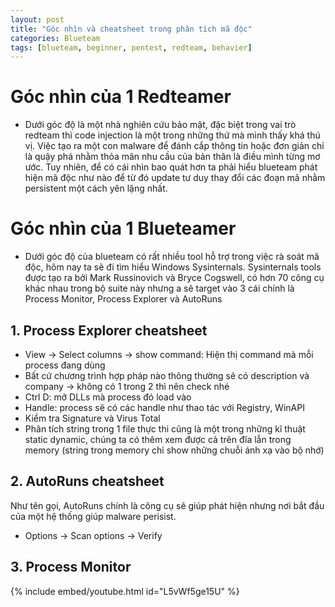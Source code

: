 ```yaml
---
layout: post
title: "Góc nhìn và cheatsheet trong phân tích mã độc"
categories: Blueteam
tags: [blueteam, beginner, pentest, redteam, behavier]
---
```


# Góc nhìn của 1 Redteamer

- Dưới góc độ là một nhà nghiên cứu bảo mật, đặc biệt trong vai trò redteam thì code injection là một trong những thứ mà mình thấy khá thú vị. Việc tạo ra một con malware để đánh cắp thông tin hoặc đơn giản chỉ là quậy phá nhằm thỏa mãn nhu cầu của bản thân là điều mình từng mơ ước. Tuy nhiên, để có cái nhìn bao quát hơn ta phải hiểu blueteam phát hiện mã độc như nào để từ đó update tư duy thay đổi các đoạn mã nhằm persistent một cách yên lặng nhất.

# Góc nhìn của 1 Blueteamer

- Dưới góc độ của blueteam có rất nhiều tool hỗ trợ trong việc rà soát mã độc, hôm nay ta sẽ đi tìm hiểu Windows Sysinternals. Sysinternals tools được tạo ra bởi Mark Russinovich và Bryce Cogswell, có hơn 70 công cụ khác nhau trong bộ suite này nhưng a sẽ target vào 3 cái chính là Process Monitor, Process Explorer và AutoRuns

## 1. Process Explorer cheatsheet
+ View -> Select columns -> show command: Hiện thị command mà mỗi process đang dùng
+ Bất cứ chương trình hợp pháp nào thông thường sẽ có description và company -> không có 1 trong 2 thì nên check nhé
+ Ctrl D: mở DLLs mà process đó load vào 
+ Handle:  process sẽ có các handle như thao tác với Registry, WinAPI
+ Kiểm tra Signature và Virus Total
+ Phân tích string trong 1 file thực thi cũng là một trong những kĩ thuật static dynamic, chúng ta có thêm xem được cả trên đĩa lẫn trong memory (string trong memory chỉ show những chuỗi ánh xạ vào bộ nhớ)

## 2. AutoRuns cheatsheet

Như tên gọi, AutoRuns chính là công cụ sẽ giúp phát hiện nhưng nơi bắt đầu của một hệ thống giúp malware perisist.
+ Options -> Scan options -> Verify

## 3. Process Monitor

{% include embed/youtube.html id="L5vWf5ge15U" %}

